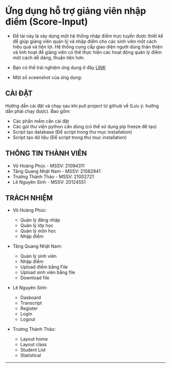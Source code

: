 # Ứng dụng hỗ trợ giảng viên nhập điểm (Score-Input)

- Đề tài này là xây dựng một hệ thống nhập điểm trực tuyến được thiết kế để giúp giảng viên quản lý và nhập điểm cho các sinh viên một cách hiệu quả và tiện lợi. Hệ thống cung cấp giao diện người dùng thân thiện và linh hoạt để giảng viên có thể thực hiện các hoạt động quản lý điểm một cách dễ dàng, thuận tiện hơn.

- Bạn có thể trải nghiệm ứng dụng ở đây [LINK](https://update-this-link)
- Một số sceenshot của ứng dụng:

## CÀI ĐẶT

Hướng dẫn cài đặt và chạy sau khi pull project từ github về (Lưu ý: hướng dẫn phải chạy được). Bao gồm:
- Các phần mềm cần cài đặt
- Các gói thư viện python cần dùng (có thể sử dụng pip freeze để tạo)
- Script tạo database (Để script trong thư mục installation)
- Script tạo dữ liệu (Để script trong thư mục installation)

## THÔNG TIN THÀNH VIÊN

- Võ Hoàng Phúc - MSSV: 21094311
- Tăng Quang Nhật Nam - MSSV: 21082941
- Trương Thành Thảo - MSSV: 21002721
- Lê Nguyên Sinh - MSSV: 20124551

## TRÁCH NHIỆM

- Võ Hoàng Phúc:
    - Quản lý đăng nhâp
    - Quản lý lớp học
    - Quản lý môn học
    - Nhập điểm
      
- Tăng Quang Nhật Nam:
    - Quản lý sinh viên
    - Nhập điểm
    - Upload điểm bằng File
    - Upload sinh viên bằng file
    - Download file
      
- Lê Nguyên Sinh:
    - Dasboard
    - Transcript
    - Register
    - Login
    - Logout
      
 - Trương Thành Thảo:
    - Layout home
    - Layout class
    - Student List
    - Statistical



---
